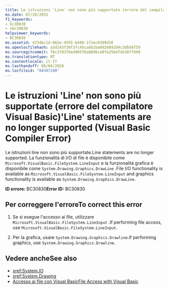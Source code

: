 ```yaml
---
title: Le istruzioni 'Line' non sono più supportate (errore del compilatore Visual Basic)
ms.date: 07/20/2015
f1_keywords:
- bc30830
- vbc30830
helpviewer_keywords:
- BC30830
ms.assetid: 4734bc1d-882e-4555-b498-1f1ec0399d16
ms.openlocfilehash: a3d243f39f3fc45ca6b1ba0d26892d4c3db56f59
ms.sourcegitcommit: f8c270376ed905f6a8896ce0fe25b4f4b38ff498
ms.translationtype: MT
ms.contentlocale: it-IT
ms.lasthandoff: 06/04/2020
ms.locfileid: "84397298"
---
```

# <a name="line-statements-are-no-longer-supported-visual-basic-compiler-error"></a><span data-ttu-id="270a7-102">Le istruzioni 'Line' non sono più supportate (errore del compilatore Visual Basic)</span><span class="sxs-lookup"><span data-stu-id="270a7-102">'Line' statements are no longer supported (Visual Basic Compiler Error)</span></span>
<span data-ttu-id="270a7-103">Le istruzioni line non sono più supportate.</span><span class="sxs-lookup"><span data-stu-id="270a7-103">Line statements are no longer supported.</span></span> <span data-ttu-id="270a7-104">La funzionalità di I/O di file è disponibile come `Microsoft.VisualBasic.FileSystem.LineInput` e la funzionalità grafica è disponibile come `System.Drawing.Graphics.DrawLine` .</span><span class="sxs-lookup"><span data-stu-id="270a7-104">File I/O functionality is available as `Microsoft.VisualBasic.FileSystem.LineInput` and graphics functionality is available as `System.Drawing.Graphics.DrawLine`.</span></span>  
  
 <span data-ttu-id="270a7-105">**ID errore:** BC30830</span><span class="sxs-lookup"><span data-stu-id="270a7-105">**Error ID:** BC30830</span></span>  
  
## <a name="to-correct-this-error"></a><span data-ttu-id="270a7-106">Per correggere l'errore</span><span class="sxs-lookup"><span data-stu-id="270a7-106">To correct this error</span></span>  
  
1. <span data-ttu-id="270a7-107">Se si esegue l'accesso ai file, utilizzare `Microsoft.VisualBasic.FileSystem.LineInput` .</span><span class="sxs-lookup"><span data-stu-id="270a7-107">If performing file access, use `Microsoft.VisualBasic.FileSystem.LineInput`.</span></span>  
  
2. <span data-ttu-id="270a7-108">Per la grafica, usare `System.Drawing.Graphics.Drawline`.</span><span class="sxs-lookup"><span data-stu-id="270a7-108">If performing graphics, use `System.Drawing.Graphics.Drawline`.</span></span>  
  
## <a name="see-also"></a><span data-ttu-id="270a7-109">Vedere anche</span><span class="sxs-lookup"><span data-stu-id="270a7-109">See also</span></span>

- <xref:System.IO>
- <xref:System.Drawing>
- [<span data-ttu-id="270a7-110">Accesso ai file con Visual Basic</span><span class="sxs-lookup"><span data-stu-id="270a7-110">File Access with Visual Basic</span></span>](../../developing-apps/programming/drives-directories-files/file-access.md)
